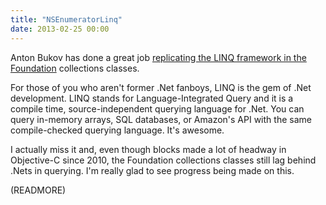 ```yaml
---
title: "NSEnumeratorLinq"
date: 2013-02-25 00:00
---
```


Anton Bukov has done a great job [replicating the LINQ framework in the Foundation](https://github.com/k06a/NSEnumeratorLinq) collections classes.

For those of you who aren't former .Net fanboys, LINQ is the gem of .Net development. LINQ stands for Language-Integrated Query and it is a compile time, source-independent querying language for .Net. You can query in-memory arrays, SQL databases, or Amazon's API with the same compile-checked querying language. It's awesome.

I actually miss it and, even though blocks made a lot of headway in Objective-C since 2010, the Foundation collections classes still lag behind .Nets in querying. I'm really glad to see progress being made on this.

(READMORE)
